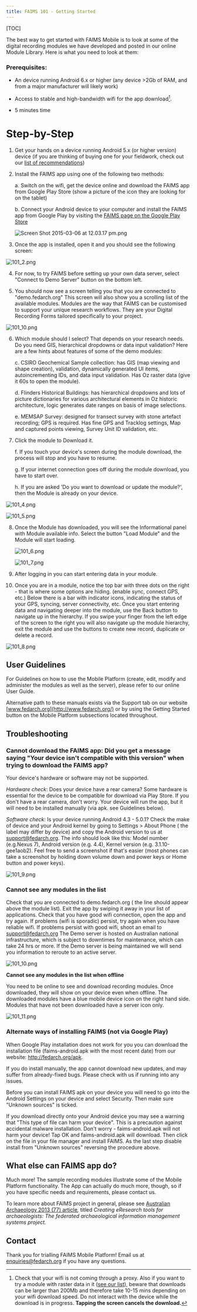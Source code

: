 ```yaml
---
title: FAIMS 101 - Getting Started
---
```


[TOC]

The best way to get started with FAIMS Mobile is to look at some of the
digital recording modules we have developed and posted in our online
Module Library. Here is what you need to look at them:

### Prerequisites:

-   An device running Android 6.x or higher (any device >2Gb of RAM, and from a major manufacturer will likely work)

-   Access to stable and high-bandwidth wifi for the app download[^1].

-   5 minutes time

Step-by-Step
============

1.  Get your hands on a device running Android 5.x (or higher version) device (if you are thinking of buying one for your fieldwork, check out our [list of recommendations](https://www.fedarch.org/news/2016Devices/))

2.  Install the FAIMS app using one of the following two methods:

    a.  Switch on the wifi, get the device online and download the FAIMS
    app from Google Play Store (show a picture of the icon they are looking for on the tablet)

    b.  Connect your Android device to your computer and install the FAIMS app from Google Play by visiting the [FAIMS page on the Google Play Store](https://play.google.com/store/apps/details?id=au.edu.faims.mq.fieldresearch2&hl=en_AU)

    ![Screen Shot 2015-03-06 at 12.03.17 pm.png](img/media/image9.png)

3.  Once the app is installed, open it and you should see the following screen:

  ![101_2.png](img/media/image1.png)

4.  For now, to try FAIMS before setting up your own data server, select "Connect to Demo Server" button on the bottom left.

5.  You should now see a screen telling you that you are connected to "demo.fedarch.org" This screen will also show you a scrolling list of the available modules. Modules are the way that FAIMS can be customised to support your unique research workflows. They are your Digital Recording Forms tailored specifically to your project.

  ![101_10.png](img/media/image8.png)

6.  Which module should I select? That depends on your research needs. Do you need GIS, hierarchical dropdowns or data input validation? Here are a few hints about features of some of the demo modules:

    c.  CSIRO Geochemical Sample collection: has GIS (map viewing and shape creation), validation, dynamically generated UI items, autoincrementing IDs, and data input validation. Has Oz raster data (give it 60s to open the module).

    d.  Flinders Historical Buildings: has hierarchical dropdowns and lots of picture dictionaries for various architectural elements in Oz historic architecture, logic generates date ranges on basis of image selections.

    e.  MEMSAP Survey: designed for transect survey with stone artefact recording; GPS is required. Has fine GPS and Tracklog settings, Map and captured points viewing, Survey Unit ID validation, etc.

7.  Click the module to Download it.

    f.  If you touch your device's screen during the module download, the process will stop and you have to resume.

    g.  If your internet connection goes off during the module download, you have to start over.

    h.  If you are asked 'Do you want to download or update the module?', then the Module is already on your device.

 ![101_4.png](img/media/image5.png)

 ![101_5.png](img/media/image2.png)

8.  Once the Module has downloaded, you will see the Informational panel with Module available info. Select the button "Load Module" and the Module will start loading.

     ![101_6.png](img/media/image4.png)

     ![101_7.png](img/media/image10.png)

9.  After logging in you can start entering data in your module.

10. Once you are in a module, notice the top bar with three dots on the right - that is where some options are hiding. (enable sync, connect GPS, etc.) Below there is a bar with indicator icons, indicating the status of your GPS, syncing, server connectivity, etc. Once you start entering data and navigating deeper into the module, use the Back button to navigate up in the hierarchy. If you swipe your finger from the left edge of the screen to the right you will also navigate up the module hierarchy, exit the module and use the buttons to create new record, duplicate or delete a record.

  ![101_8.png](img/media/image6.png)

User Guidelines
---------------

For Guidelines on how to use the Mobile Platform (create, edit, modify
and administer the modules as well as the server), please refer to our
online User
Guide.

Alternative path to these manuals exists via the Support tab on our
website [www.fedarch.org](http://www.fedarch.org/) or by
using the Getting Started button on the Mobile Platform subsections
located throughout.

Troubleshooting
---------------

### Cannot download the FAIMS app: Did you get a message saying "Your device isn't compatible with this version" when trying to download the FAIMS app?

Your device's hardware or software may not be supported.

*Hardware check*: Does your device have a rear camera? Some hardware is
essential for the device to be compatible for download via Play Store.
If you don't have a rear camera, don't worry. Your device will run the
app, but it will need to be installed manually (via apk. see Guidelines
below).

*Software check:* Is your device running Android 4.3 - 5.0.1? Check the
make of device and your Android kernel by going to Settings > About
Phone ( the label may differ by device) and copy the Android version to
us at [support@fedarch.org](mailto:support@fedarch.org).
The info should look like this: Model number (e.g.Nexus 7), Android
version (e.g. 4.4), Kernel version (e.g. 3.1.10-gee1aob2). Feel free to
send a screenshot if that's easier (most phones can take a screenshot
by holding down volume down and power keys or Home button and power
keys).

  ![101_9.png](img/media/image3.png)

### Cannot see any modules in the list

Check that you are connected to demo.fedarch.org ( the line should
appear above the module list). Exit the app by swiping it away in your
list of applications. Check that you have good wifi connection, open the
app and try again. If problems (wifi is sporadic) persist, try again
when you have reliable wifi. If problems persist with good wifi, shoot
an email to [support@fedarch.org](mailto:support@fedarch.org) The
Demo server is hosted on Australian national infrastructure, which is
subject to downtimes for maintenance, which can take 24 hrs or more. If
the Demo server is being maintained we will send you information to
reroute to an active server.

![101_10.png](img/media/image8.png)

**Cannot see any modules in the list when offline**

You need to be online to see and download recording modules. Once
downloaded, they will show on your device even when offline. The
downloaded modules have a blue mobile device icon on the right hand
side. Modules that have not been downloaded have a server icon only.

![101_11.png](img/media/image7.png)

### Alternate ways of installing FAIMS (not via Google Play)

When Google Play installation does not work for you you can download the
installation file (faims-android.apk with the most recent date) from our
website: http://fedarch.org/apk.

If you do install manually, the app cannot download new updates, and may
suffer from already-fixed bugs. Please check with us if running into any
issues.

Before you can install FAIMS apk on your device you will need to go into
the Android Settings on your device and select Security. Then make sure
"Unknown sources" is ticked.

If you download directly onto your Android device you may see a warning
that "This type of file can harm your device". This is a precaution
against accidental malware installation. Don't worry -
faims-android.apk will not harm your device! Tap OK and
faims-android.apk will download. Then click on the file in your file
manager and install FAIMS. As the last step disable install from
"Unknown sources" reversing the procedure above.

What else can FAIMS app do?
---------------------------

Much more! The sample recording modules illustrate some of the Mobile
Platform functionality. The App can actually do much more, though, so if
you have specific needs and requirements, please contact us.

To learn more about FAIMS project in general, please see [Australian Archaeology 2013 (77) article](http://search.informit.com.au/documentSummary;dn=721992925861948;res=IELHSS)*,*
titled *Creating eResearch tools for archaeologists: The federated
archaeological information management systems project.*

Contact
--------

Thank you for trialling FAIMS Mobile Platform! Email us at
[enquiries@fedarch.org](mailto:enquiries@fedarch.org) if
you have any questions.

[^1]: Check that your wifi is not coming through a proxy. Also if you
    want to try a module with raster data in it ([see our list](https://docs.google.com/a/fedarch.org/spreadsheets/d/13fvm_syQD-QEQIJTEUqSkQoWeZyFjbkfIlG5AjhzRxA/edit#gid=1324979025)),
    beware that downloads can be larger than 200Mb and therefore take
    10-15 mins depending on your wifi download speed. Do not interact
    with the device while the download is in progress. **Tapping the
    screen cancels the download.**
